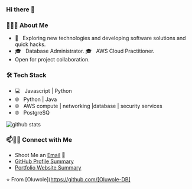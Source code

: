 ### Hi there 👋

<!--
**Oluwole/Oluwole** is a ✨ _special_ ✨ repository because its `README.md` (this file) appears on your GitHub profile.

Here are some ideas to get you started:
PostgreSQ

- 🔭 I’m currently working on ...
- 🌱 I’m currently learning ...
- 👯 I’m looking to collaborate on ...
- 🤔 I’m looking for help with ...
- 💬 Ask me about ...
- 📫 How to reach me: ...
- 😄 Pronouns: ...
- ⚡ Fun fact: ...
-->

<h3> 👨🏻‍💻 About Me </h3>

- 🤔 &nbsp; Exploring new technologies and developing software solutions and quick hacks.
- 🎓 &nbsp;  Database Administrator.
🎓 &nbsp;  AWS Cloud Practitioner.
- Open for project collaboration. 

<h3>🛠 Tech Stack</h3>

- 💻 &nbsp; Javascript | Python
- 🌐 &nbsp; Python | Java
- 🌐 &nbsp; AWS compute | networking |database | security services
- 🌐 &nbsp; PostgreSQ


![github stats](https://github-readme-stats.vercel.app/api?username=Oluwole-DB)

### 📫🤝🏻 Connect with Me

 - Shoot Me an [Email](oluwolejsp@gmail.com ) 💌
 - [GitHub Profile Summary](https://profile-summary-for-github.com/user/Oluwole-DB)
 - [Portfolio Website Summary](https://pending) 




 ⭐️ From [Oluwole](https://github.com/[Oluwole-DB]
